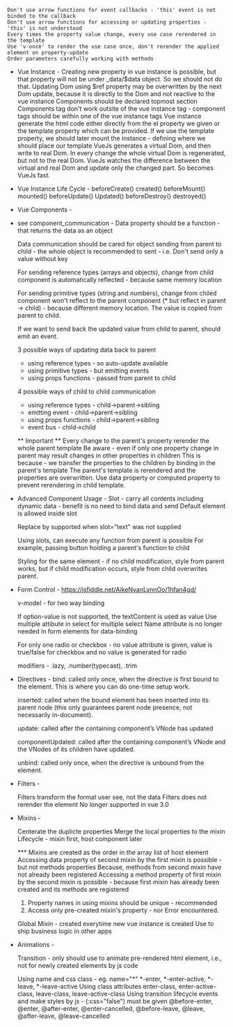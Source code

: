     Don't use arrow functions for event callbacks - 'this' event is not binded to the callback
    Don't use arrow functions for accessing or updating properties - 'this' is not understood
    Every times the property value change, every use case rerendered in the template
    Use 'v-once' to render the use case once, don't rerender the applied element on property-update
    Order parameters carefully working with methods

- Vue Instance -
    Creating new property in vue instance is possible, but that property will not be under _data/$data object. So we should not do that.
    Updating Dom using $ref property may be overwritten by the next Dom update, because it is directly to the Dom and not reactive to the vue instance 
    Components should be declared topmost section
    Components tag don't work outsite of the vue instance tag - component tags should be within one of the vue instance tags
    Vue instance generate the html code either directly from the el property we given or the template property which can be provided.
    If we use the template property, we should later mount the instance - defining where we should place our template 
    VueJs generates a virtual Dom, and then write to real Dom.
    In every change the whole virtual Dom is regenerated, but not to the real Dom. 
    VueJs watches the difference between the virtual and real Dom and update only the changed part.
    So becomes VueJs fast.
        
- Vue Instance Life Cycle - 
    beforeCreate()
    created()
    beforeMount()
    mounted()
    beforeUpdate()
    Updated()
    beforeDestroy()
    destroyed()    

- Vue Components -
- see component_communication -
    Data property should be a function - that returns the data as an object
    
    Data communication should be cared for object sending from parent to child - the whole object is recommended to sent - i.e. Don't send only a value without key 

    For sending reference types (arrays and objects), change from child component is automatically reflected - because same memory location

    For sending primitive types (string and numbers), change from chiled component won't reflect to the parent component (* but reflect in parent -> child) - because different memory location. The value is copied from parent to child.

    If we want to send back the updated value from child to parent, should emit an event. 

    3 possible ways of updating data back to parent 
    - using reference types - so auto-update available
    - using primitive types - but emitting events
    - using props functions - passed from parent to child

    4 possible ways of child to child communication
    - using reference types - child->parent->sibling
    - emitting event        - child->parent->sibling
    - using props functions - child->parent->sibling
    - event bus             - child->child 


    ** Important **
    Every change to the parent's property rerender the whole parent template
    Be aware - even if only one property change in parent may result changes in other properties in children
    This is because - we transfer the properties to the children by binding in the parent's template
    The parent's template is rerendered and the properties are overwritten.
    Use data property or computed property to prevent rerendering in child template.

- Advanced Component Usage -
    Slot - carry all contents including dynamic data - benefit is no need to bind data and send
    Default element is allowed inside slot

    Replace by supported when slot="text" was not supplied 
    
    Using slots, can execute any function from parent is possible 
    For example, passing button holding a parent's function to child
    
    Styling for the same element - if no child modification, style from parent works, but if child modification occurs, style from child overwrites parent.

- Form Control - https://jsfiddle.net/AikeNyanLynnOo/1hfan4gd/

    v-model - for two way binding


    If option-value is not supported, the textContent is used as value 
    Use multiple attibute in select for multiple select
    Name attribute is no longer needed in form elements for data-binding

    For only one radio or checkbox - no value attribute is given, value is true/false for checkbox and no value is generated for radio
 
    modifiers - .lazy, .number(typecast), .trim

- Directives - 
    bind: called only once, when the directive is first bound to the element. This is where you can do one-time setup work.

    inserted: called when the bound element has been inserted into its parent node (this only guarantees parent node presence, not necessarily in-document).

    update: called after the containing component’s VNode has updated

    componentUpdated: called after the containing component’s VNode and the VNodes of its children have updated.

    unbind: called only once, when the directive is unbound from the element.

    
- Filters -

    Filters transform the format user see, not the data 
    Filters does not rerender the element 
    No longer supported in vue 3.0

- Mixins - 

    Centerate the duplicte properties
    Merge the local properties to the mixin
    Lifecycle - mixin first, host component later

    *** Mixins are created as the order in the array list of host element
    Accessing data property of second mixin by the first mixin is possible - but not methods properties
    Because, methods from second mixin have not already been registered 
    Accessing a method property of first mixin by the second mixin is possible - because first mixin has already been created and its methods are registered

    1. Property names in using mixins should be unique - recommended
    2. Access only pre-created mixin's property - nor Error encountered.

    Global Mixin - created everytime new vue instance is created
    Use to ship business logic in other apps

- Animations -

    Transition - only should use to animate pre-rendered html element, i.e., not for newly created elements by js code

    Using name and css class - eg. name="*"
    *-enter, *-enter-active, *-leave, *-leave-active
    Using class attributes 
    enter-class, enter-active-class, leave-class, leave-active-class
    Using transition lifecycle events and make styles by js - (:css="false") must be given
    @before-enter, @enter, @after-enter, @enter-cancelled, @before-leave, @leave, @after-leave, @leave-cancelled
